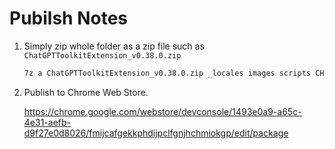# Pubilsh Notes

1. Simply zip whole folder as a zip file such as `ChatGPTToolkitExtension_v0.38.0.zip`

    ```sh
    7z a ChatGPTToolkitExtension_v0.38.0.zip _locales images scripts CHANGELOG.md manifest.json README.md
    ```

2. Publish to Chrome Web Store.

    <https://chrome.google.com/webstore/devconsole/1493e0a9-a65c-4e31-aefb-d9f27e0d8026/fmijcafgekkphdijpclfgnjhchmiokgp/edit/package>
